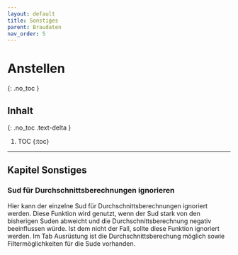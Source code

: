 ```yaml
---
layout: default
title: Sonstiges
parent: Braudaten
nav_order: 5
---
```


# Anstellen
{: .no_toc }

## Inhalt
{: .no_toc .text-delta }

1. TOC
{:toc}

---

## Kapitel Sonstiges

### Sud für Durchschnittsberechnungen ignorieren
Hier kann der einzelne Sud für Durchschnittsberechnungen ignoriert werden.
Diese Funktion wird genutzt, wenn der Sud stark von den bisherigen Suden abweicht und die Durchschnittsberechnung negativ beeinflussen würde. Ist dem nicht der Fall, sollte diese Funktion ignoriert werden.
Im Tab Ausrüstung ist die Durchschnittsberechung möglich sowie Filtermöglichkeiten für die Sude vorhanden.